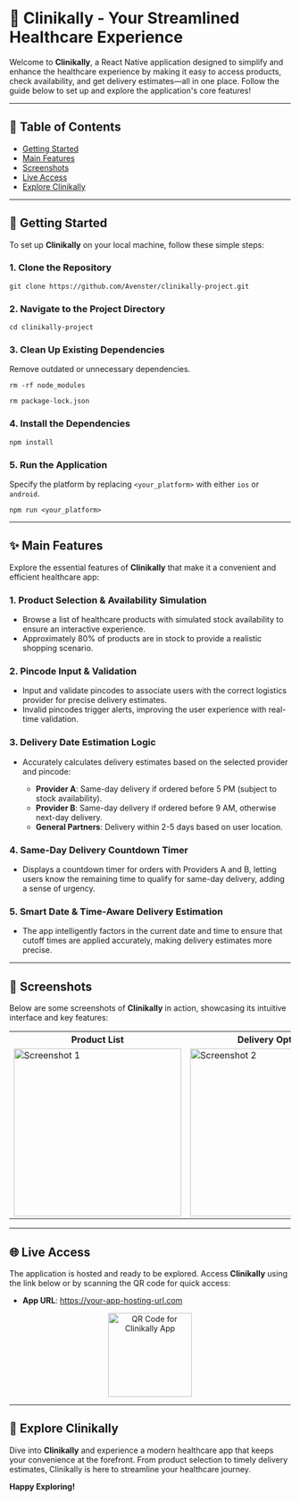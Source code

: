<h1>🏥 <strong>Clinikally</strong> - Your Streamlined Healthcare Experience</h1>

<p>Welcome to <strong>Clinikally</strong>, a React Native application designed to simplify and enhance the healthcare experience by making it easy to access products, check availability, and get delivery estimates—all in one place. Follow the guide below to set up and explore the application's core features!</p>

<hr>

<h2>📑 Table of Contents</h2>
<ul>
  <li><a href="#getting-started">Getting Started</a></li>
  <li><a href="#main-features">Main Features</a></li>
  <li><a href="#screenshots">Screenshots</a></li>
  <li><a href="#live-access">Live Access</a></li>
  <li><a href="#explore-clinikally">Explore Clinikally</a></li>
</ul>

<hr>

<h2 id="getting-started">🚀 <strong>Getting Started</strong></h2>

<p>To set up <strong>Clinikally</strong> on your local machine, follow these simple steps:</p>

<h3>1. Clone the Repository</h3>
<pre><code>git clone https://github.com/Avenster/clinikally-project.git</code></pre>

<h3>2. Navigate to the Project Directory</h3>
<pre><code>cd clinikally-project</code></pre>

<h3>3. Clean Up Existing Dependencies</h3>
<p>Remove outdated or unnecessary dependencies.</p>
<pre><code>rm -rf node_modules</code></pre>
<pre><code>rm package-lock.json</code></pre>

<h3>4. Install the Dependencies</h3>
<pre><code>npm install</code></pre>

<h3>5. Run the Application</h3>
<p>Specify the platform by replacing <code>&lt;your_platform&gt;</code> with either <code>ios</code> or <code>android</code>.</p>
<pre><code>npm run &lt;your_platform&gt;</code></pre>

<hr>

<h2 id="main-features">✨ <strong>Main Features</strong></h2>

<p>Explore the essential features of <strong>Clinikally</strong> that make it a convenient and efficient healthcare app:</p>

<h3>1. Product Selection & Availability Simulation</h3>
<ul>
  <li>Browse a list of healthcare products with simulated stock availability to ensure an interactive experience.</li>
  <li>Approximately 80% of products are in stock to provide a realistic shopping scenario.</li>
</ul>

<h3>2. Pincode Input & Validation</h3>
<ul>
  <li>Input and validate pincodes to associate users with the correct logistics provider for precise delivery estimates.</li>
  <li>Invalid pincodes trigger alerts, improving the user experience with real-time validation.</li>
</ul>

<h3>3. Delivery Date Estimation Logic</h3>
<ul>
  <li>Accurately calculates delivery estimates based on the selected provider and pincode:</li>
  <ul>
    <li><strong>Provider A</strong>: Same-day delivery if ordered before 5 PM (subject to stock availability).</li>
    <li><strong>Provider B</strong>: Same-day delivery if ordered before 9 AM, otherwise next-day delivery.</li>
    <li><strong>General Partners</strong>: Delivery within 2-5 days based on user location.</li>
  </ul>
</ul>

<h3>4. Same-Day Delivery Countdown Timer</h3>
<ul>
  <li>Displays a countdown timer for orders with Providers A and B, letting users know the remaining time to qualify for same-day delivery, adding a sense of urgency.</li>
</ul>

<h3>5. Smart Date & Time-Aware Delivery Estimation</h3>
<ul>
  <li>The app intelligently factors in the current date and time to ensure that cutoff times are applied accurately, making delivery estimates more precise.</li>
</ul>

<hr>

<h2 id="screenshots">📸 <strong>Screenshots</strong></h2>

<p>Below are some screenshots of <strong>Clinikally</strong> in action, showcasing its intuitive interface and key features:</p>

<table>
  <tr>
    <th>Product List</th>
    <th>Delivery Options</th>
    <th>Pincode Validation</th>
    <th>Countdown Timer</th>
  </tr>
  <tr>
    <td><img src="./frontend/assets/s1.jpeg" alt="Screenshot 1" width="300px"></td>
    <td><img src="./frontend/assets/s2.jpeg" alt="Screenshot 2" width="300px"></td>
    <td><img src="./frontend/assets/s3.jpeg" alt="Screenshot 3" width="300px"></td>
    <td><img src="./frontend/assets/s4.jpeg" alt="Screenshot 4" width="300px"></td>
  </tr>
</table>

<hr>

<h2 id="live-access">🌐 <strong>Live Access</strong></h2>

<p>The application is hosted and ready to be explored. Access <strong>Clinikally</strong> using the link below or by scanning the QR code for quick access:</p>

<ul>
  <li><strong>App URL</strong>: <a href="https://your-app-hosting-url.com">https://your-app-hosting-url.com</a></li>
</ul>

<p align="center">
  <img src="qr-code.png" alt="QR Code for Clinikally App" width="150px">
</p>

<hr>

<h2 id="explore-clinikally">🎉 <strong>Explore Clinikally</strong></h2>

<p>Dive into <strong>Clinikally</strong> and experience a modern healthcare app that keeps your convenience at the forefront. From product selection to timely delivery estimates, Clinikally is here to streamline your healthcare journey.</p>

<p><strong>Happy Exploring!</strong></p>
